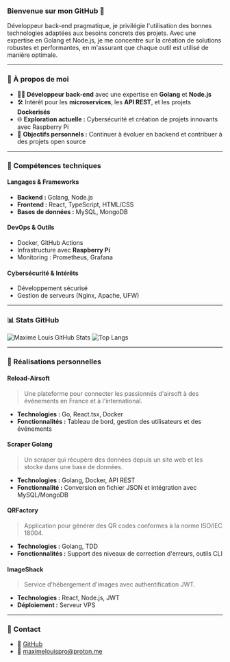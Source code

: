 ### Bienvenue sur mon GitHub 👋

Développeur back-end pragmatique, je privilégie l'utilisation des bonnes technologies adaptées aux besoins concrets des projets. Avec une expertise en Golang et Node.js, je me concentre sur la création de solutions robustes et performantes, en m'assurant que chaque outil est utilisé de manière optimale.

---

### 🚀 À propos de moi
- 🧑‍💻 **Développeur back-end** avec une expertise en **Golang** et **Node.js**
- 🛠️ Intérêt pour les **microservices**, les **API REST**, et les projets **Dockerisés**
- 🌐 **Exploration actuelle :** Cybersécurité et création de projets innovants avec Raspberry Pi
- 🎯 **Objectifs personnels :** Continuer à évoluer en backend et contribuer à des projets open source

---

### 🔧 Compétences techniques

#### Langages & Frameworks
- **Backend :** Golang, Node.js
- **Frontend :** React, TypeScript, HTML/CSS
- **Bases de données :** MySQL, MongoDB

#### DevOps & Outils
- Docker, GitHub Actions
- Infrastructure avec **Raspberry Pi**
- Monitoring : Prometheus, Grafana

#### Cybersécurité & Intérêts
- Développement sécurisé
- Gestion de serveurs (Nginx, Apache, UFW)

---

### 📊 Stats GitHub
![Maxime Louis GitHub Stats](https://github-readme-stats.vercel.app/api?username=maxime-louis14&show_icons=true&hide_title=true&theme=tokyonight)
![Top Langs](https://github-readme-stats.vercel.app/api/top-langs/?username=maxime-louis14&layout=compact&theme=tokyonight)

---

### 📜 Réalisations personnelles

#### Reload-Airsoft
> Une plateforme pour connecter les passionnés d'airsoft à des événements en France et à l'international. 
- **Technologies :** Go, React.tsx, Docker
- **Fonctionnalités :** Tableau de bord, gestion des utilisateurs et des événements

#### Scraper Golang
> Un scraper qui récupère des données depuis un site web et les stocke dans une base de données. 
- **Technologies :** Golang, Docker, API REST
- **Fonctionnalité :** Conversion en fichier JSON et intégration avec MySQL/MongoDB

#### QRFactory
> Application pour générer des QR codes conformes à la norme ISO/IEC 18004. 
- **Technologies :** Golang, TDD
- **Fonctionnalités :** Support des niveaux de correction d'erreurs, outils CLI

#### ImageShack
> Service d'hébergement d'images avec authentification JWT.
- **Technologies :** React, Node.js, JWT
- **Déploiement :** Serveur VPS

---

### 💬 Contact
- 🐙 [GitHub](https://github.com/maxime-louis14)
- 📧 maximelouispro@proton.me
